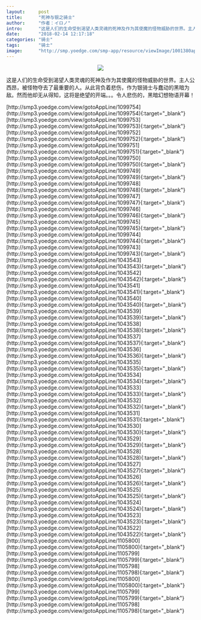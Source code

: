 ```yaml
---
layout:     post
title:      "死神与银之骑士"
author:     "作者：イロノ"
intro:      "这是人们的生命受到渴望人类灵魂的死神及作为其使魔的怪物威胁的世界。主人公西昂，被怪物夺去了最重要的人。从此背负着悲伤，作为银骑士与蠢动的黑暗为敌。然而他却无从得知，这将是绝望的开端。。。令人悲伤的，黑暗幻想物语开幕！"
date:       "2018-02-14 12:17:18"
categories: "骑士"
tags:       "骑士"
image:      "http://smp.yoedge.com/smp-app/resource/viewImage/1001380appline.png"
---
```

<div style="text-align: center">
<p><img src="http://smp.yoedge.com/smp-app/resource/viewImage/1001380appline.png"/></p>
</div>
<p class="post-meta">
<span>这是人们的生命受到渴望人类灵魂的死神及作为其使魔的怪物威胁的世界。主人公西昂，被怪物夺去了最重要的人。从此背负着悲伤，作为银骑士与蠢动的黑暗为敌。然而他却无从得知，这将是绝望的开端。。。令人悲伤的，黑暗幻想物语开幕！</span>
</p>
[http://smp3.yoedge.com/view/gotoAppLine/1099754](http://smp3.yoedge.com/view/gotoAppLine/1099754){:target="_blank"}
[http://smp3.yoedge.com/view/gotoAppLine/1099753](http://smp3.yoedge.com/view/gotoAppLine/1099753){:target="_blank"}
[http://smp3.yoedge.com/view/gotoAppLine/1099752](http://smp3.yoedge.com/view/gotoAppLine/1099752){:target="_blank"}
[http://smp3.yoedge.com/view/gotoAppLine/1099751](http://smp3.yoedge.com/view/gotoAppLine/1099751){:target="_blank"}
[http://smp3.yoedge.com/view/gotoAppLine/1099750](http://smp3.yoedge.com/view/gotoAppLine/1099750){:target="_blank"}
[http://smp3.yoedge.com/view/gotoAppLine/1099749](http://smp3.yoedge.com/view/gotoAppLine/1099749){:target="_blank"}
[http://smp3.yoedge.com/view/gotoAppLine/1099748](http://smp3.yoedge.com/view/gotoAppLine/1099748){:target="_blank"}
[http://smp3.yoedge.com/view/gotoAppLine/1099747](http://smp3.yoedge.com/view/gotoAppLine/1099747){:target="_blank"}
[http://smp3.yoedge.com/view/gotoAppLine/1099746](http://smp3.yoedge.com/view/gotoAppLine/1099746){:target="_blank"}
[http://smp3.yoedge.com/view/gotoAppLine/1099745](http://smp3.yoedge.com/view/gotoAppLine/1099745){:target="_blank"}
[http://smp3.yoedge.com/view/gotoAppLine/1099744](http://smp3.yoedge.com/view/gotoAppLine/1099744){:target="_blank"}
[http://smp3.yoedge.com/view/gotoAppLine/1099743](http://smp3.yoedge.com/view/gotoAppLine/1099743){:target="_blank"}
[http://smp3.yoedge.com/view/gotoAppLine/1043543](http://smp3.yoedge.com/view/gotoAppLine/1043543){:target="_blank"}
[http://smp3.yoedge.com/view/gotoAppLine/1043542](http://smp3.yoedge.com/view/gotoAppLine/1043542){:target="_blank"}
[http://smp3.yoedge.com/view/gotoAppLine/1043541](http://smp3.yoedge.com/view/gotoAppLine/1043541){:target="_blank"}
[http://smp3.yoedge.com/view/gotoAppLine/1043540](http://smp3.yoedge.com/view/gotoAppLine/1043540){:target="_blank"}
[http://smp3.yoedge.com/view/gotoAppLine/1043539](http://smp3.yoedge.com/view/gotoAppLine/1043539){:target="_blank"}
[http://smp3.yoedge.com/view/gotoAppLine/1043538](http://smp3.yoedge.com/view/gotoAppLine/1043538){:target="_blank"}
[http://smp3.yoedge.com/view/gotoAppLine/1043537](http://smp3.yoedge.com/view/gotoAppLine/1043537){:target="_blank"}
[http://smp3.yoedge.com/view/gotoAppLine/1043536](http://smp3.yoedge.com/view/gotoAppLine/1043536){:target="_blank"}
[http://smp3.yoedge.com/view/gotoAppLine/1043535](http://smp3.yoedge.com/view/gotoAppLine/1043535){:target="_blank"}
[http://smp3.yoedge.com/view/gotoAppLine/1043534](http://smp3.yoedge.com/view/gotoAppLine/1043534){:target="_blank"}
[http://smp3.yoedge.com/view/gotoAppLine/1043533](http://smp3.yoedge.com/view/gotoAppLine/1043533){:target="_blank"}
[http://smp3.yoedge.com/view/gotoAppLine/1043532](http://smp3.yoedge.com/view/gotoAppLine/1043532){:target="_blank"}
[http://smp3.yoedge.com/view/gotoAppLine/1043531](http://smp3.yoedge.com/view/gotoAppLine/1043531){:target="_blank"}
[http://smp3.yoedge.com/view/gotoAppLine/1043530](http://smp3.yoedge.com/view/gotoAppLine/1043530){:target="_blank"}
[http://smp3.yoedge.com/view/gotoAppLine/1043529](http://smp3.yoedge.com/view/gotoAppLine/1043529){:target="_blank"}
[http://smp3.yoedge.com/view/gotoAppLine/1043528](http://smp3.yoedge.com/view/gotoAppLine/1043528){:target="_blank"}
[http://smp3.yoedge.com/view/gotoAppLine/1043527](http://smp3.yoedge.com/view/gotoAppLine/1043527){:target="_blank"}
[http://smp3.yoedge.com/view/gotoAppLine/1043526](http://smp3.yoedge.com/view/gotoAppLine/1043526){:target="_blank"}
[http://smp3.yoedge.com/view/gotoAppLine/1043525](http://smp3.yoedge.com/view/gotoAppLine/1043525){:target="_blank"}
[http://smp3.yoedge.com/view/gotoAppLine/1043524](http://smp3.yoedge.com/view/gotoAppLine/1043524){:target="_blank"}
[http://smp3.yoedge.com/view/gotoAppLine/1043523](http://smp3.yoedge.com/view/gotoAppLine/1043523){:target="_blank"}
[http://smp3.yoedge.com/view/gotoAppLine/1043522](http://smp3.yoedge.com/view/gotoAppLine/1043522){:target="_blank"}
[http://smp3.yoedge.com/view/gotoAppLine/1105800](http://smp3.yoedge.com/view/gotoAppLine/1105800){:target="_blank"}
[http://smp3.yoedge.com/view/gotoAppLine/1105799](http://smp3.yoedge.com/view/gotoAppLine/1105799){:target="_blank"}
[http://smp3.yoedge.com/view/gotoAppLine/1105798](http://smp3.yoedge.com/view/gotoAppLine/1105798){:target="_blank"}
[http://smp3.yoedge.com/view/gotoAppLine/1105800](http://smp3.yoedge.com/view/gotoAppLine/1105800){:target="_blank"}
[http://smp3.yoedge.com/view/gotoAppLine/1105799](http://smp3.yoedge.com/view/gotoAppLine/1105799){:target="_blank"}
[http://smp3.yoedge.com/view/gotoAppLine/1105798](http://smp3.yoedge.com/view/gotoAppLine/1105798){:target="_blank"}


